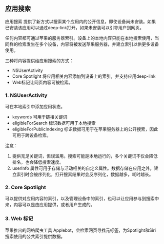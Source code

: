 ## 应用搜索

应用搜索 提供了新方式以搜索某个应用内的公开信息，即使设备尚未安装。如果已安装该应用可以通过deep-link打开，如果未安装可以引导用户到网页。

任何内容都可通过苹果的服务器索引。设备上的本地内容只能在本地搜索使用，当同样的检索发生在多个设备，内容将被发送苹果服务器，并建立索引以供更多设备使用。

三种将内容提供给应用搜索的方式：

* NSUserActivity
* Core Spotlight 将应用相关内容添加到设备上的索引，并支持应用deep-link
* Web标记让网页内容可被检索。

### 1. NSUserActivity

可在本地索引中添加应用状态。

* keywords 可用于链接关键词
* eligibleForSearch 标识数据可用于本地搜索
* eligibleForPublicIndexing 标识数据可用于在苹果服务器上的公开搜索，因此可用于跨设备检索。

注意：

1. 提供充足关键词，但误滥用。搜索可能是本地运行的，多个关键词不仅会降低排名，也会降低搜索速度。
2. userInfo 属性可用于存储与活动相关的自定义属性。数据存储在应用之外，建立索引时会被序列化，打开搜索结果时会反序列化，数据越多，耗时越长。

### 2. Core Spotlight

可以提供对应用内容的索引，以及管理设备中的索引，也可以让应用参与到搜索中来，内容可以是由应用提供，或者用户生成的。

### 3. Web 标记

苹果推出的网络爬虫工具 Applebot，会检索网页寻找元标签，为Spotlight和Siri搜索使用的公共索引提供数据。



